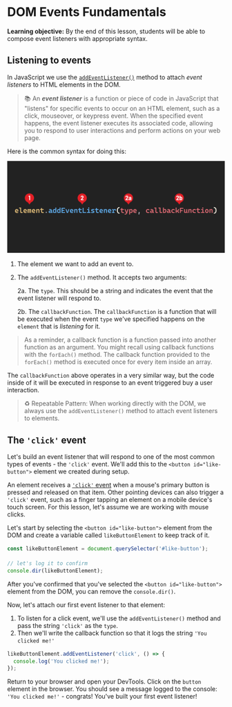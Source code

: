 <h1>
  <span class="headline">DOM Events</span>
  <span class="subhead">Fundamentals</span>
</h1>

**Learning objective:** By the end of this lesson, students will be able to compose event listeners with appropriate syntax.

## Listening to events

In JavaScript we use the [`addEventListener()`](https://developer.mozilla.org/en-US/docs/Web/API/EventTarget/addEventListener) method to attach *event listeners* to HTML elements in the DOM.

> 📚 An ***event listener*** is a function or piece of code in JavaScript that "listens" for specific events to occur on an HTML element, such as a click, mouseover, or keypress event. When the specified event happens, the event listener executes its associated code, allowing you to respond to user interactions and perform actions on your web page.

 Here is the common syntax for doing this:

![Event listener anatomy](./assets/addEventListener.png)

1. The element we want to add an event to.
2. The `addEventListener()` method. It accepts two arguments:

    2a. The `type`. This should be a string and indicates the event that the event listener will respond to.

    2b. The `callbackFunction`. The `callbackFunction` is a function that will be executed when the event `type` we've specified happens on the `element` that is *listening* for it.

> As a reminder, a callback function is a function passed into another function as an argument. You might recall using callback functions with the `forEach()` method. The callback function provided to the `forEach()` method is executed once for every item inside an array.

The `callbackFunction` above operates in a very similar way, but the code inside of it will be executed in response to an event triggered buy a user interaction.

> ♻️ Repeatable Pattern: When working directly with the DOM, we always use the `addEventListener()` method to attach event listeners to elements.

## The `'click'` event

Let's build an event listener that will respond to one of the most common types of events - the `'click'` event. We'll add this to the `<button id="like-button">` element we created during setup.

An element receives a [`'click'` event](https://developer.mozilla.org/en-US/docs/Web/API/Element/click_event) when a mouse's primary button is pressed and released on that item. Other pointing devices can also trigger a `'click'` event, such as a finger tapping an element on a mobile device's touch screen. For this lesson, let's assume we are working with mouse clicks.

Let's start by selecting the `<button id="like-button">` element from the DOM and create a variable called `likeButtonElement` to keep track of it.

```javascript
const likeButtonElement = document.querySelector('#like-button');

// let's log it to confirm
console.dir(likeButtonElement);
```

After you've confirmed that you've selected the `<button id="like-button">` element from the DOM, you can remove the `console.dir()`.

Now, let's attach our first event listener to that element:

1. To listen for a click event, we'll use the `addEventListener()` method and pass the string `'click'` as the `type`.
2. Then we'll write the callback function so that it logs the string `'You clicked me!'`

```javascript
likeButtonElement.addEventListener('click', () => {
  console.log('You clicked me!');
});
```

Return to your browser and open your DevTools. Click on the `button` element in the browser. You should see a message logged to the console: `'You clicked me!'` - congrats! You've built your first event listener!
